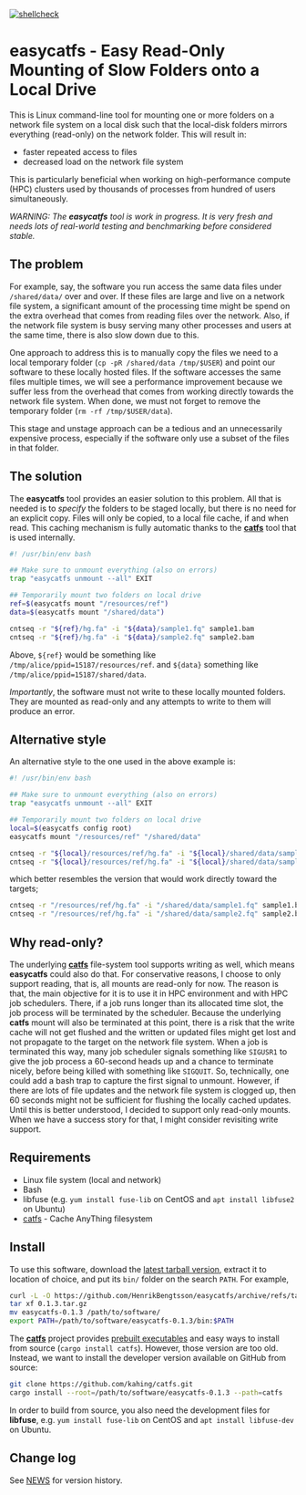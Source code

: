 [![shellcheck](https://github.com/HenrikBengtsson/easycatfs/actions/workflows/shellcheck.yml/badge.svg)](https://github.com/HenrikBengtsson/easycatfs/actions/workflows/shellcheck.yml)

# easycatfs - Easy Read-Only Mounting of Slow Folders onto a Local Drive

This is Linux command-line tool for mounting one or more folders on a
network file system on a local disk such that the local-disk folders
mirrors everything (read-only) on the network folder.  This will
result in:

 * faster repeated access to files
 * decreased load on the network file system

This is particularly beneficial when working on high-performance
compute (HPC) clusters used by thousands of processes from hundred of
users simultaneously.

_WARNING: The **easycatfs** tool is work in progress. It is very
fresh and needs lots of real-world testing and benchmarking before
considered stable._


## The problem

For example, say, the software you run access the same data files
under `/shared/data/` over and over.  If these files are large and
live on a network file system, a significant amount of the processing
time might be spend on the extra overhead that comes from reading
files over the network.  Also, if the network file system is busy
serving many other processes and users at the same time, there is also
slow down due to this.

One approach to address this is to manually copy the files we need to
a local temporary folder (`cp -pR /shared/data /tmp/$USER`) and point
our software to these locally hosted files.  If the software accesses
the same files multiple times, we will see a performance improvement
because we suffer less from the overhead that comes from working
directly towards the network file system. When done, we must not
forget to remove the temporary folder (`rm -rf /tmp/$USER/data`).

This stage and unstage approach can be a tedious and an unnecessarily
expensive process, especially if the software only use a subset of the
files in that folder.


## The solution

The **easycatfs** tool provides an easier solution to this problem.
All that is needed is to _specify_ the folders to be staged locally,
but there is no need for an explicit copy.  Files will only be copied,
to a local file cache, if and when read.  This caching mechanism is
fully automatic thanks to the **[catfs]** tool that is used
internally.

```sh
#! /usr/bin/env bash

## Make sure to unmount everything (also on errors)
trap "easycatfs unmount --all" EXIT

## Temporarily mount two folders on local drive
ref=$(easycatfs mount "/resources/ref")
data=$(easycatfs mount "/shared/data")

cntseq -r "${ref}/hg.fa" -i "${data}/sample1.fq" sample1.bam
cntseq -r "${ref}/hg.fa" -i "${data}/sample2.fq" sample2.bam
```

Above, `${ref}` would be something like
`/tmp/alice/ppid=15187/resources/ref`. and `${data}` something like
`/tmp/alice/ppid=15187/shared/data`.

_Importantly_, the software must not write to these locally mounted
folders.  They are mounted as read-only and any attempts to write to
them will produce an error.


## Alternative style

An alternative style to the one used in the above example is:

```sh
#! /usr/bin/env bash

## Make sure to unmount everything (also on errors)
trap "easycatfs unmount --all" EXIT

## Temporarily mount two folders on local drive
local=$(easycatfs config root)
easycatfs mount "/resources/ref" "/shared/data"

cntseq -r "${local}/resources/ref/hg.fa" -i "${local}/shared/data/sample1.fq" sample1.bam
cntseq -r "${local}/resources/ref/hg.fa" -i "${local}/shared/data/sample2.fq" sample2.bam
```

which better resembles the version that would work directly toward the targets;

```sh
cntseq -r "/resources/ref/hg.fa" -i "/shared/data/sample1.fq" sample1.bam
cntseq -r "/resources/ref/hg.fa" -i "/shared/data/sample2.fq" sample2.bam
```


## Why read-only?

The underlying **[catfs]** file-system tool supports writing as well,
which means **easycatfs** could also do that.  For conservative
reasons, I choose to only support reading, that is, all mounts are
read-only for now.  The reason is that, the main objective for it is
to use it in HPC environment and with HPC job schedulers.  There, if a
job runs longer than its allocated time slot, the job process will be
terminated by the scheduler.  Because the underlying **catfs** mount
will also be terminated at this point, there is a risk that the write
cache will not get flushed and the written or updated files might get
lost and not propagate to the target on the network file system.  When
a job is terminated this way, many job scheduler signals something
like `SIGUSR1` to give the job process a 60-second heads up and a
chance to terminate nicely, before being killed with something like
`SIGQUIT`.  So, technically, one could add a bash trap to capture the
first signal to unmount.  However, if there are lots of file updates
and the network file system is clogged up, then 60 seconds might not
be sufficient for flushing the locally cached updates.  Until this is
better understood, I decided to support only read-only mounts.  When
we have a success story for that, I might consider revisiting write
support.


## Requirements

* Linux file system (local and network)
* Bash
* libfuse (e.g. `yum install fuse-lib` on CentOS and `apt install libfuse2` on Ubuntu)
* [catfs] - Cache AnyThing filesystem


## Install

To use this software, download the [latest tarball
version](https://github.com/HenrikBengtsson/easycatfs/tags), extract
it to location of choice, and put its `bin/` folder on the search
`PATH`.  For example,

```sh
curl -L -O https://github.com/HenrikBengtsson/easycatfs/archive/refs/tags/0.1.3.tar.gz
tar xf 0.1.3.tar.gz
mv easycatfs-0.1.3 /path/to/software/
export PATH=/path/to/software/easycatfs-0.1.3/bin:$PATH
```

The **[catfs]** project provides [prebuilt executables](https://github.com/kahing/catfs/releases) and easy ways to install from source (`cargo install catfs`).  However, those version are too old.  Instead, we want to install the developer version available on GitHub from source:

```sh
git clone https://github.com/kahing/catfs.git
cargo install --root=/path/to/software/easycatfs-0.1.3 --path=catfs
```

In order to build from source, you also need the development files for **libfuse**, e.g. `yum install fuse-lib` on CentOS and `apt install libfuse-dev` on Ubuntu.


## Change log

See [NEWS](NEWS.md) for version history.


[catfs]: https://github.com/kahing/catfs
